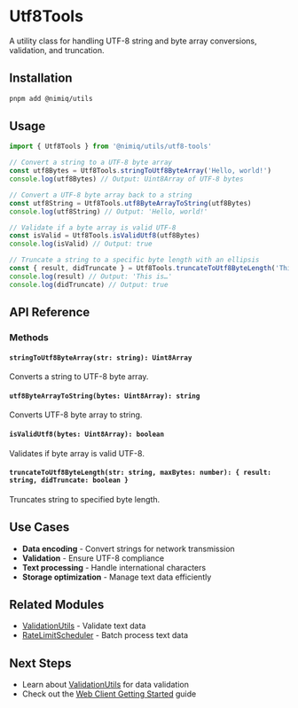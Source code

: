 # Utf8Tools

A utility class for handling UTF-8 string and byte array conversions, validation, and truncation.

## Installation

```bash
pnpm add @nimiq/utils
```

## Usage

```typescript
import { Utf8Tools } from '@nimiq/utils/utf8-tools'

// Convert a string to a UTF-8 byte array
const utf8Bytes = Utf8Tools.stringToUtf8ByteArray('Hello, world!')
console.log(utf8Bytes) // Output: Uint8Array of UTF-8 bytes

// Convert a UTF-8 byte array back to a string
const utf8String = Utf8Tools.utf8ByteArrayToString(utf8Bytes)
console.log(utf8String) // Output: 'Hello, world!'

// Validate if a byte array is valid UTF-8
const isValid = Utf8Tools.isValidUtf8(utf8Bytes)
console.log(isValid) // Output: true

// Truncate a string to a specific byte length with an ellipsis
const { result, didTruncate } = Utf8Tools.truncateToUtf8ByteLength('This is a long string.', 10)
console.log(result) // Output: 'This is…'
console.log(didTruncate) // Output: true
```

## API Reference

### Methods

#### `stringToUtf8ByteArray(str: string): Uint8Array`

Converts a string to UTF-8 byte array.

#### `utf8ByteArrayToString(bytes: Uint8Array): string`

Converts UTF-8 byte array to string.

#### `isValidUtf8(bytes: Uint8Array): boolean`

Validates if byte array is valid UTF-8.

#### `truncateToUtf8ByteLength(str: string, maxBytes: number): { result: string, didTruncate: boolean }`

Truncates string to specified byte length.

## Use Cases

- **Data encoding** - Convert strings for network transmission
- **Validation** - Ensure UTF-8 compliance
- **Text processing** - Handle international characters
- **Storage optimization** - Manage text data efficiently

## Related Modules

- [ValidationUtils](./validation-utils) - Validate text data
- [RateLimitScheduler](./rate-limit-scheduler) - Batch process text data

## Next Steps

- Learn about [ValidationUtils](./validation-utils) for data validation
- Check out the [Web Client Getting Started](/web-client/getting-started) guide
